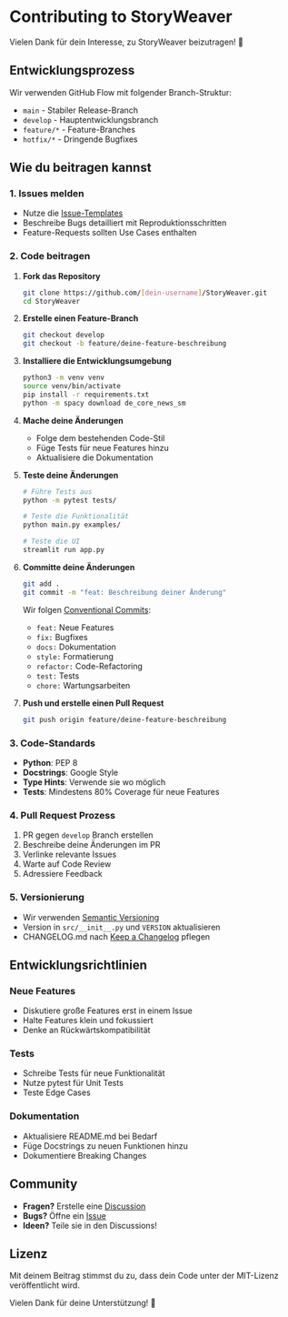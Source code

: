 # Contributing to StoryWeaver

Vielen Dank für dein Interesse, zu StoryWeaver beizutragen! 🎉

## Entwicklungsprozess

Wir verwenden GitHub Flow mit folgender Branch-Struktur:
- `main` - Stabiler Release-Branch
- `develop` - Hauptentwicklungsbranch
- `feature/*` - Feature-Branches
- `hotfix/*` - Dringende Bugfixes

## Wie du beitragen kannst

### 1. Issues melden
- Nutze die [Issue-Templates](https://github.com/Paddel87/StoryWeaver/issues/new/choose)
- Beschreibe Bugs detailliert mit Reproduktionsschritten
- Feature-Requests sollten Use Cases enthalten

### 2. Code beitragen

1. **Fork das Repository**
   ```bash
   git clone https://github.com/[dein-username]/StoryWeaver.git
   cd StoryWeaver
   ```

2. **Erstelle einen Feature-Branch**
   ```bash
   git checkout develop
   git checkout -b feature/deine-feature-beschreibung
   ```

3. **Installiere die Entwicklungsumgebung**
   ```bash
   python3 -m venv venv
   source venv/bin/activate
   pip install -r requirements.txt
   python -m spacy download de_core_news_sm
   ```

4. **Mache deine Änderungen**
   - Folge dem bestehenden Code-Stil
   - Füge Tests für neue Features hinzu
   - Aktualisiere die Dokumentation

5. **Teste deine Änderungen**
   ```bash
   # Führe Tests aus
   python -m pytest tests/
   
   # Teste die Funktionalität
   python main.py examples/
   
   # Teste die UI
   streamlit run app.py
   ```

6. **Committe deine Änderungen**
   ```bash
   git add .
   git commit -m "feat: Beschreibung deiner Änderung"
   ```

   Wir folgen [Conventional Commits](https://www.conventionalcommits.org/):
   - `feat:` Neue Features
   - `fix:` Bugfixes
   - `docs:` Dokumentation
   - `style:` Formatierung
   - `refactor:` Code-Refactoring
   - `test:` Tests
   - `chore:` Wartungsarbeiten

7. **Push und erstelle einen Pull Request**
   ```bash
   git push origin feature/deine-feature-beschreibung
   ```

### 3. Code-Standards

- **Python**: PEP 8
- **Docstrings**: Google Style
- **Type Hints**: Verwende sie wo möglich
- **Tests**: Mindestens 80% Coverage für neue Features

### 4. Pull Request Prozess

1. PR gegen `develop` Branch erstellen
2. Beschreibe deine Änderungen im PR
3. Verlinke relevante Issues
4. Warte auf Code Review
5. Adressiere Feedback

### 5. Versionierung

- Wir verwenden [Semantic Versioning](https://semver.org/)
- Version in `src/__init__.py` und `VERSION` aktualisieren
- CHANGELOG.md nach [Keep a Changelog](https://keepachangelog.com/) pflegen

## Entwicklungsrichtlinien

### Neue Features
- Diskutiere große Features erst in einem Issue
- Halte Features klein und fokussiert
- Denke an Rückwärtskompatibilität

### Tests
- Schreibe Tests für neue Funktionalität
- Nutze pytest für Unit Tests
- Teste Edge Cases

### Dokumentation
- Aktualisiere README.md bei Bedarf
- Füge Docstrings zu neuen Funktionen hinzu
- Dokumentiere Breaking Changes

## Community

- **Fragen?** Erstelle eine [Discussion](https://github.com/Paddel87/StoryWeaver/discussions)
- **Bugs?** Öffne ein [Issue](https://github.com/Paddel87/StoryWeaver/issues)
- **Ideen?** Teile sie in den Discussions!

## Lizenz

Mit deinem Beitrag stimmst du zu, dass dein Code unter der MIT-Lizenz veröffentlicht wird.

Vielen Dank für deine Unterstützung! 🚀 